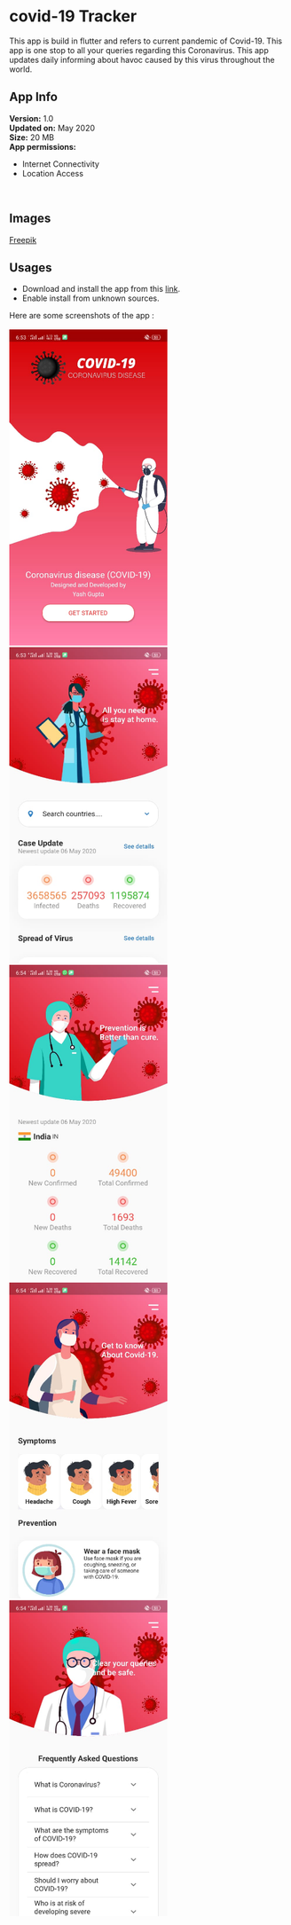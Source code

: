 # covid-19 Tracker
This app is build in flutter and refers to current pandemic of Covid-19. This app is one stop to all your queries regarding this Coronavirus. This app updates daily informing about havoc caused by this virus throughout the world. 
</br>

## App Info
<b>Version:</b> 1.0</br>
<b>Updated on:</b> May 2020</br>
<b>Size:</b> 20 MB</br>
<b>App permissions:</b> <ul> <li>Internet Connectivity</li> <li> Location Access</li> </ul></br>

## Images
[Freepik](www.freepik.com)

## Usages
* Download and install the app from this [link](https://drive.google.com/open?id=1Dg8oFWgr4APP6rVBkOb05M2Eg2hrkKdK).
* Enable install from unknown sources.


Here are some screenshots of the app : </br>
</br>
<img src="./ss1.jpeg" width="285px" height="auto">
<img src="./ss2.jpeg" width="285px" height="auto">
<img src="./ss3.jpeg" width="285px" height="auto">
<img src="./ss4.jpeg" width="285px" height="auto">
<img src="./ss5.jpeg" width="285px" height="auto">